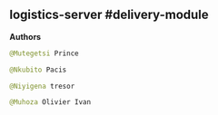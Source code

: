 ## logistics-server #delivery-module

**Authors**
```java
@Mutegetsi Prince 

@Nkubito Pacis

@Niyigena tresor

@Muhoza Olivier Ivan
```
